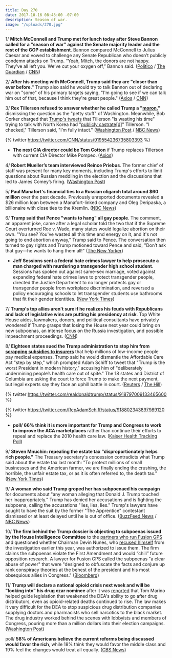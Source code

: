 ```yaml
---
title: Day 270
date: 2017-10-16 08:43:00 -07:00
description: Season of war.
image: "/uploads/270.jpg"
---
```


1/ **Mitch McConnell and Trump met for lunch today after Steve Bannon called for a "season of war" against the Senate majority leader and the rest of the GOP establishment**. Bannon compared McConnell to Julius Caesar and vowed to challenge any Senate Republican who doesn’t publicly condemn attacks on Trump. “Yeah, Mitch, the donors are not happy. They’ve all left you. We’ve cut your oxygen off,” Bannon said. ([Politico](http://www.politico.com/story/2017/10/14/steve-bannon-trump-gop-mitch-mcconnell-243777) / [The Guardian](https://www.theguardian.com/us-news/2017/oct/16/mitch-mcconnell-donald-trump-lunch-steve-bannon-war) / [CNN](http://www.cnn.com/2017/10/14/politics/steve-bannon-values-voter-summit/index.html))

2/ **After his meeting with McConnell, Trump said they are "closer than ever before."** Trump also said he would try to talk Bannon out of declaring war on "some" of his primary targets saying, "I'm going to see if we can talk him out of that, because I think they're great people." ([Axios](https://www.axios.com/trump-mcconnell-and-i-are-closer-than-ever-before-2497293342.html) / [CNN](http://www.cnn.com/2017/10/16/politics/mitch-mcconnell-donald-trump-lunch-meeting/index.html))

3/ **Rex Tillerson refused to answer whether he called Trump a "[moron](https://whatthefuckjusthappenedtoday.com/2017/10/04/day-258/#1-rex-tillerson-reportedly-called-tr),"** dismissing the question as the "petty stuff" of Washington. Meanwhile, Bob Corker charged that [Trump's tweets](https://whatthefuckjusthappenedtoday.com/2017/10/02/day-256/#6-trump-called-tillersons-effort-to) that Tillerson "is wasting his time" trying to talk with North Korea had "[publicly castrate\[d\]](https://www.reuters.com/article/us-usa-trump-corker/republican-senator-corker-blasts-trump-for-castrating-tillerson-idUSKBN1CJ030)" Tillerson.  "I checked," Tillerson said, "I’m fully intact." ([Washington Post](https://www.washingtonpost.com/national/amid-crises-tensions-between-trump-tillerson-persist/2017/10/15/72f4dc42-b1ca-11e7-9b93-b97043e57a22_story.html?utm_term=.bb499e1c0658) / [NBC News](https://www.nbcnews.com/politics/politics-news/tillerson-again-refuses-answer-if-he-called-trump-moron-n810806))

{% twitter https://twitter.com/CNN/status/919554236735803393 %}

* **The next CIA director could be Tom Cotton** if Trump replaces Tillerson with current CIA Director Mike Pompeo. ([Axios](https://www.axios.com/the-next-cia-director-after-pompeo-could-be-tom-cotton-2497135822.html))

4/ **Robert Mueller’s team interviewed Reince Priebus**. The former chief of staff was present for many key moments, including Trump's efforts to limit questions about Russian meddling in the election and the discussions that led to James Comey’s firing. ([Washington Post](https://www.washingtonpost.com/politics/reince-priebus-former-trump-chief-of-staff-interviewed-by-mueller-team/2017/10/13/fbbe6c66-b060-11e7-a908-a3470754bbb9_story.html))

5/ **Paul Manafort's financial ties to a Russian oligarch total around $60 million** over the past decade. Previously unreported documents revealed a $26 million loan between a Manafort-linked company and Oleg Deripaska, a billionaire with close ties to the Kremlin. ([NBC News](https://www.nbcnews.com/news/world/manafort-had-60m-relationship-russian-oligarch-n810541))

6/ **Trump said that Pence "wants to hang" all gay people**. The comment, an apparent joke, came after a legal scholar told the two that if the Supreme Court overturned Roe v. Wade, many states would legalize abortion on their own.  "You see? You've wasted all this time and energy on it, and it's not going to end abortion anyway," Trump said to Pence. The conversation then turned to gay rights and Trump motioned toward Pence and said, "Don’t ask that guy—he wants to hang them all!" ([The New Yorker](https://www.newyorker.com/magazine/2017/10/23/the-danger-of-president-pence?currentPage=all))

* **Jeff Sessions sent a federal hate crimes lawyer to help prosecute a man charged with murdering a transgender high school student**. Sessions has spoken out against same-sex marriage, voted against expanding federal hate crimes laws to protect transgender people, directed the Justice Department to no longer protects gay or transgender people from workplace discrimination, and reversed a policy encouraging schools to let transgender students use bathrooms that fit their gender identities. ([New York Times](https://www.nytimes.com/2017/10/15/us/politics/jeff-sessions-transgender.html))

7/ **Trump's top allies aren't sure if he realizes his feuds with Republicans and lack of legislative wins are putting his presidency at risk**. Top White House aides, lawmakers, donors, and political consultants have privately wondered if Trump grasps that losing the House next year could bring on new subpoenas, an intense focus on the Russia investigation, and possible impeachment proceedings. ([CNN](http://www.cnn.com/2017/10/16/politics/democrats-house-midterm-elections/))

8/ **Eighteen states sued the Trump administration to stop him from [scrapping subsidies to insurers](https://whatthefuckjusthappenedtoday.com/2017/10/13/day-267/#1-trump-will-cut-off-essential-subsi)** that help millions of low-income people pay medical expenses. Trump said he would dismantle the Affordable Care Act "step by step," which prompted Adam Schiff to tweet that "Trump is the worst President in modern history," accusing him of "deliberately undermining people’s health care out of spite." The 18 states and District of Columbia are asking the court to force Trump to make the next payment, but legal experts say they face an uphill battle in court. ([Reuters](https://www.reuters.com/article/us-usa-healthcare/u-s-states-sue-to-block-trump-obamacare-subsidies-cut-idUSKBN1CI0E4) / [The Hill](http://thehill.com/homenews/house/355279-dem-hits-trump-on-obamacare-worst-president-in-modern-history))

{% twitter https://twitter.com/realdonaldtrump/status/918797009133465600 %}

{% twitter https://twitter.com/RepAdamSchiff/status/918802343897989120 %}

* **poll/ 66% think it is more important for Trump and Congress to work to improve the ACA marketplaces** rather than continue their efforts to repeal and replace the 2010 health care law. ([Kaiser Health Tracking Poll](https://www.kff.org/health-reform/poll-finding/kaiser-health-tracking-poll-october-2017-open-enrollment-and-the-aca-marketplaces/))

9/ **Steven Mnuchin: repealing the estate tax "disproportionately helps rich people."** The Treasury secretary's concession contradicts what Trump said about the estate tax last month: "To protect millions of small businesses and the American farmer, we are finally ending the crushing, the horrible, the unfair estate tax, or as it is often referred to, the death tax." ([New York Times](https://www.nytimes.com/2017/10/13/us/politics/mnuchin-estate-tax-repeal-help-rich.html))

9/ **A woman who said Trump groped her has subpoenaed his campaign** for documents about "any woman alleging that Donald J. Trump touched her inappropriately." Trump has denied her accusations and is fighting the subpoena, calling the accusations "lies, lies, lies." Trump's lawyers have sought to have the suit by the former "The Apprentice" contestant  dismissed or at least delayed until he is out of office. ([BuzzFeed News](https://www.buzzfeed.com/jessicagarrison/subpoena-orders-trump-to-turn-over-documents-from-assault) / [NBC News](https://www.nbcnews.com/politics/politics-news/president-trump-subpoenaed-over-sexual-misconduct-allegations-n810871))

10/ **The firm behind the Trump dossier is objecting to subpoenas issued by the House Intelligence Committee** to the [partners who run Fusion GPS](https://whatthefuckjusthappenedtoday.com/2017/10/10/day-264/#7-the-house-intelligence-committee-i) and questioned whether Chairman Devin Nunes, who [recused himself](https://whatthefuckjusthappenedtoday.com/2017/04/06/Day-77/#3-devin-nunes-temporarily-steps-asid) from the investigation earlier this year, was authorized to issue them. The firm claims the subpoenas violate the First Amendment and would “chill” future opposition research. A lawyer for Fusion GPS called the subpoenas "a clear abuse of power" that were "designed to obfuscate the facts and conjure up rank conspiracy theories at the behest of the president and his most obsequious allies in Congress." ([Bloomberg](https://www.bloomberg.com/news/articles/2017-10-16/firm-tied-to-trump-dossier-objects-to-house-panel-s-subpoenas))

11/ **Trump will declare a national opioid crisis next week and will be "looking into" his drug czar nominee** after it was [reported](https://www.washingtonpost.com/graphics/2017/investigations/dea-drug-industry-congress/) that Tom Marino helped guide legislation that weakened the DEA's ability to go after drug distributors, even as opioid-related deaths continued to rise. The law makes it very difficult for the DEA to stop suspicious drug distribution companies supplying doctors and pharmacists who sell narcotics to the black market. The drug industry worked behind the scenes with lobbyists and members of Congress, pouring more than a million dollars into their election campaigns. ([Washington Post](https://www.washingtonpost.com/powerpost/manchin-calls-on-trump-to-withdraw-marinos-nomination-as-drug-czar-in-wake-of-post60-minutes-probe/2017/10/16/b73ee1be-b287-11e7-be94-fabb0f1e9ffb_story.html))

poll/ **58% of Americans believe the current reforms being discussed would favor the rich**, while 18% think they would favor the middle class and 19% feel the changes would treat all equally. ([CBS News](https://www.cbsnews.com/news/nation-tracker-americans-feel-tax-reform-plans-would-favor-wealthy/))